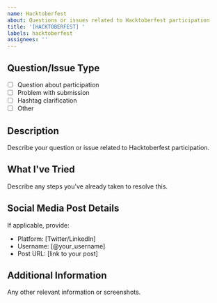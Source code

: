 ```yaml
---
name: Hacktoberfest
about: Questions or issues related to Hacktoberfest participation
title: '[HACKTOBERFEST] '
labels: hacktoberfest
assignees: ''
---
```


## Question/Issue Type

- [ ] Question about participation
- [ ] Problem with submission
- [ ] Hashtag clarification
- [ ] Other

## Description

Describe your question or issue related to Hacktoberfest participation.

## What I've Tried

Describe any steps you've already taken to resolve this.

## Social Media Post Details

If applicable, provide:
- Platform: [Twitter/LinkedIn]
- Username: [@your_username]
- Post URL: [link to your post]

## Additional Information

Any other relevant information or screenshots.
